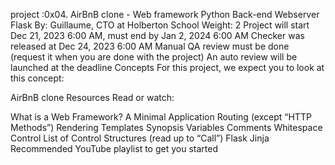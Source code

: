 project :0x04. AirBnB clone - Web framework
Python
Back-end
Webserver
Flask
 By: Guillaume, CTO at Holberton School
 Weight: 2
 Project will start Dec 21, 2023 6:00 AM, must end by Jan 2, 2024 6:00 AM
 Checker was released at Dec 24, 2023 6:00 AM
 Manual QA review must be done (request it when you are done with the project)
 An auto review will be launched at the deadline
Concepts
For this project, we expect you to look at this concept:

AirBnB clone
Resources
Read or watch:

What is a Web Framework?
A Minimal Application
Routing (except “HTTP Methods”)
Rendering Templates
Synopsis
Variables
Comments
Whitespace Control
List of Control Structures (read up to “Call”)
Flask
Jinja
Recommended YouTube playlist to get you started


